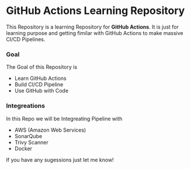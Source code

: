 # GitHub Actions Learning Repository

This Repository is a learning Repository for **GitHub Actions**. It is just for learning purpose and getting fimilar with GitHub Actions to make massive CI/CD Pipelines.

### Goal

The Goal of this Repository is

- Learn GitHub Actions
- Build CI/CD Pipeline
- Use GitHub with Code

### Integreations

In this Repo we will be Integreating Pipeline with

- AWS (Amazon Web Services)
- SonarQube
- Trivy Scanner
- Docker

If you have any sugessions just let me know!
